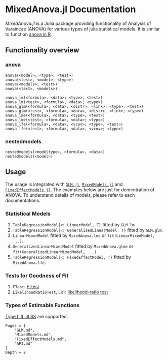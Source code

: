 # MixedAnova.jl Documentation

*MixedAnova.jl* is a Julia package providing functionality of Analysis of Varaincae (ANOVA) for various types of julia statistical models.
It is similar to function [anova in R](https://www.rdocumentation.org/packages/stats/versions/3.6.2/topics/anova).

## Functionality overview
### anova
```
anova(<model>; <type>, <test>)
anova(<test>, <model>; <type>)
anova(<models>; <test>)
anova(<test>, <models>)

anova_lm(<formula>, <data>; <type>, <test>)
anova_lm(<test>, <formula>, <data>; <type>)
anova_glm(<formula>, <data>, <distr>, <link>; <type>, <test>)
anova_glm(<test>, <formula>, <data>, <distr>, <link>; <type>)
anova_lme(<formula>, <data>; <type>, <test>)
anova_lme(<test>, <formula>, <data>; <type>)
anova_lfe(<formula>, <data>, <vcov>; <type>, <test>)
anova_lfe(<test>, <formula>, <data>, <vcov>; <type>)
```
### nestedmodels
```
nestedmodels(<modeltype>, <formula>, <data>)
nestedmodels(<model>)
```
## Usage
The usage is integrated with [`GLM.jl`](https://juliastats.org/GLM.jl/stable/), [`MixedModels.jl`](https://juliastats.org/MixedModels.jl/stable/) and [`FixedEffectModels.jl`](https://github.com/FixedEffects/FixedEffectModels.jl). The examples below are just for dementration of ANOVA. To understand details of models, please refer to each documentations.

### Statistical Models
1. `TableRegressionModel{<: LinearModel, T}` fitted by `GLM.lm`.
2. `TableRegressionModel{<: GeneralizedLinearModel, T}` fitted by `GLM.glm`.
3. `LinearMixedModel` fitted by `MixedAnova.lme` or `fit(LinearMixedModel, ...)`.
4. `GeneralizedLinearMixedModel` fitted by `MixedAnova.glme` or `fit(GeneralizedLinearMixedModel, ...)`
5. `TableRegressionModel{<: FixedEffectModel, T}` fitted by `MixedAnova.lfe`.

### Tests for Goodness of Fit
1. `FTest`: [F-test](https://en.wikipedia.org/wiki/F-test)
2. `LikelihoodRatioTest`, `LRT`: [likelihood-ratio test](https://en.wikipedia.org/wiki/Likelihood-ratio_test)

### Types of Estimable Functions
[Type I, II, III SS](https://documentation.sas.com/doc/en/pgmsascdc/9.4_3.3/statug/statug_introglmest_sect001.htm) are supported. 

```@contents
Pages = [
    "GLM.md",
    "MixedModels.md",
    "FixedEffectModels.md",
    "API.md"
]
Depth = 2
```